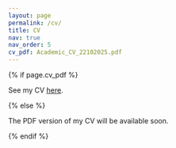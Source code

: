 ```yaml
---
layout: page
permalink: /cv/
title: CV
nav: true
nav_order: 5
cv_pdf: Academic_CV_22102025.pdf
---
```

{% if page.cv_pdf %}
<p>See my CV <a href="{{ page.cv_pdf | prepend: 'assets/pdf/' | relative_url }}" target="_blank" rel="noopener noreferrer">here</a>.</p>
{% else %}
<p>The PDF version of my CV will be available soon.</p>
{% endif %}
